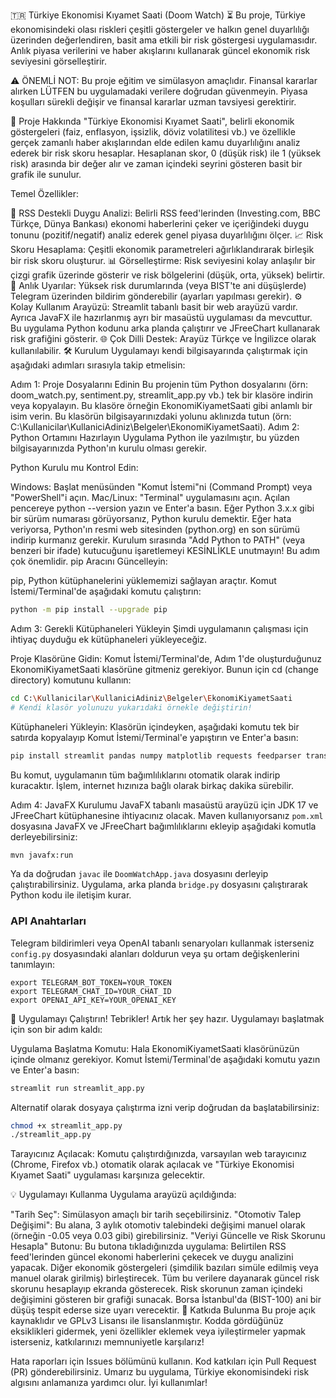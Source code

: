 🇹🇷 Türkiye Ekonomisi Kıyamet Saati (Doom Watch) ⏳
Bu proje, Türkiye ekonomisindeki olası riskleri çeşitli göstergeler ve halkın genel duyarlılığı üzerinden değerlendiren, basit ama etkili bir risk göstergesi uygulamasıdır. Anlık piyasa verilerini ve haber akışlarını kullanarak güncel ekonomik risk seviyesini görselleştirir.

⚠️ ÖNEMLİ NOT: Bu proje eğitim ve simülasyon amaçlıdır. Finansal kararlar alırken LÜTFEN bu uygulamadaki verilere doğrudan güvenmeyin. Piyasa koşulları sürekli değişir ve finansal kararlar uzman tavsiyesi gerektirir.

🚀 Proje Hakkında
"Türkiye Ekonomisi Kıyamet Saati", belirli ekonomik göstergeleri (faiz, enflasyon, işsizlik, döviz volatilitesi vb.) ve özellikle gerçek zamanlı haber akışlarından elde edilen kamu duyarlılığını analiz ederek bir risk skoru hesaplar. Hesaplanan skor, 0 (düşük risk) ile 1 (yüksek risk) arasında bir değer alır ve zaman içindeki seyrini gösteren basit bir grafik ile sunulur.

Temel Özellikler:

📰 RSS Destekli Duygu Analizi: Belirli RSS feed'lerinden (Investing.com, BBC Türkçe, Dünya Bankası) ekonomi haberlerini çeker ve içeriğindeki duygu tonunu (pozitif/negatif) analiz ederek genel piyasa duyarlılığını ölçer.
📈 Risk Skoru Hesaplama: Çeşitli ekonomik parametreleri ağırlıklandırarak birleşik bir risk skoru oluşturur.
📊 Görselleştirme: Risk seviyesini kolay anlaşılır bir çizgi grafik üzerinde gösterir ve risk bölgelerini (düşük, orta, yüksek) belirtir.
🚨 Anlık Uyarılar: Yüksek risk durumlarında (veya BIST'te ani düşüşlerde) Telegram üzerinden bildirim gönderebilir (ayarları yapılması gerekir).
⚙️ Kolay Kullanım Arayüzü: Streamlit tabanlı basit bir web arayüzü vardır. Ayrıca JavaFX ile hazırlanmış ayrı bir masaüstü uygulaması da mevcuttur. Bu uygulama Python kodunu arka planda çalıştırır ve JFreeChart kullanarak risk grafiğini gösterir.
🌐 Çok Dilli Destek: Arayüz Türkçe ve İngilizce olarak kullanılabilir.
🛠️ Kurulum
Uygulamayı kendi bilgisayarında çalıştırmak için aşağıdaki adımları sırasıyla takip etmelisin:

Adım 1: Proje Dosyalarını Edinin
Bu projenin tüm Python dosyalarını (örn: doom_watch.py, sentiment.py, streamlit_app.py vb.) tek bir klasöre indirin veya kopyalayın.
Bu klasöre örneğin EkonomiKiyametSaati gibi anlamlı bir isim verin.
Bu klasörün bilgisayarınızdaki yolunu aklınızda tutun (örn: C:\Kullanicilar\KullaniciAdiniz\Belgeler\EkonomiKiyametSaati).
Adım 2: Python Ortamını Hazırlayın
Uygulama Python ile yazılmıştır, bu yüzden bilgisayarınızda Python'ın kurulu olması gerekir.

Python Kurulu mu Kontrol Edin:

Windows: Başlat menüsünden "Komut İstemi"ni (Command Prompt) veya "PowerShell"i açın.
Mac/Linux: "Terminal" uygulamasını açın.
Açılan pencereye python --version yazın ve Enter'a basın.
Eğer Python 3.x.x gibi bir sürüm numarası görüyorsanız, Python kurulu demektir.
Eğer hata veriyorsa, Python'ın resmi web sitesinden (python.org) en son sürümü indirip kurmanız gerekir. Kurulum sırasında "Add Python to PATH" (veya benzeri bir ifade) kutucuğunu işaretlemeyi KESİNLİKLE unutmayın! Bu adım çok önemlidir.
pip Aracını Güncelleyin:

pip, Python kütüphanelerini yüklememizi sağlayan araçtır. Komut İstemi/Terminal'de aşağıdaki komutu çalıştırın:
```bash
python -m pip install --upgrade pip
```
Adım 3: Gerekli Kütüphaneleri Yükleyin
Şimdi uygulamanın çalışması için ihtiyaç duyduğu ek kütüphaneleri yükleyeceğiz.

Proje Klasörüne Gidin: Komut İstemi/Terminal'de, Adım 1'de oluşturduğunuz EkonomiKiyametSaati klasörüne gitmeniz gerekiyor. Bunun için cd (change directory) komutunu kullanın:
```bash
cd C:\Kullanicilar\KullaniciAdiniz\Belgeler\EkonomiKiyametSaati
# Kendi klasör yolunuzu yukarıdaki örnekle değiştirin!
```
Kütüphaneleri Yükleyin: Klasörün içindeyken, aşağıdaki komutu tek bir satırda kopyalayıp Komut İstemi/Terminal'e yapıştırın ve Enter'a basın:
```bash
pip install streamlit pandas numpy matplotlib requests feedparser transformers torch
```
Bu komut, uygulamanın tüm bağımlılıklarını otomatik olarak indirip kuracaktır. İşlem, internet hızınıza bağlı olarak birkaç dakika sürebilir.

Adım 4: JavaFX Kurulumu
JavaFX tabanlı masaüstü arayüzü için JDK 17 ve JFreeChart kütüphanesine ihtiyacınız olacak. Maven kullanıyorsanız `pom.xml` dosyasına JavaFX ve JFreeChart bağımlılıklarını ekleyip aşağıdaki komutla derleyebilirsiniz:
```bash
mvn javafx:run
```
Ya da doğrudan `javac` ile `DoomWatchApp.java` dosyasını derleyip çalıştırabilirsiniz. Uygulama, arka planda `bridge.py` dosyasını çalıştırarak Python kodu ile iletişim kurar.

### API Anahtarları
Telegram bildirimleri veya OpenAI tabanlı senaryoları kullanmak isterseniz `config.py` dosyasındaki alanları doldurun veya şu ortam değişkenlerini tanımlayın:

```
export TELEGRAM_BOT_TOKEN=YOUR_TOKEN
export TELEGRAM_CHAT_ID=YOUR_CHAT_ID
export OPENAI_API_KEY=YOUR_OPENAI_KEY
```
🚀 Uygulamayı Çalıştırın!
Tebrikler! Artık her şey hazır. Uygulamayı başlatmak için son bir adım kaldı:

Uygulama Başlatma Komutu: Hala EkonomiKiyametSaati klasörünüzün içinde olmanız gerekiyor. Komut İstemi/Terminal'de aşağıdaki komutu yazın ve Enter'a basın:
```bash
streamlit run streamlit_app.py
```
Alternatif olarak dosyaya çalıştırma izni verip doğrudan da başlatabilirsiniz:
```bash
chmod +x streamlit_app.py
./streamlit_app.py
```
Tarayıcınız Açılacak: Komutu çalıştırdığınızda, varsayılan web tarayıcınız (Chrome, Firefox vb.) otomatik olarak açılacak ve "Türkiye Ekonomisi Kıyamet Saati" uygulaması karşınıza gelecektir.

💡 Uygulamayı Kullanma
Uygulama arayüzü açıldığında:

"Tarih Seç": Simülasyon amaçlı bir tarih seçebilirsiniz.
"Otomotiv Talep Değişimi": Bu alana, 3 aylık otomotiv talebindeki değişimi manuel olarak (örneğin -0.05 veya 0.03 gibi) girebilirsiniz.
"Veriyi Güncelle ve Risk Skorunu Hesapla" Butonu: Bu butona tıkladığınızda uygulama:
Belirtilen RSS feed'lerinden güncel ekonomi haberlerini çekecek ve duygu analizini yapacak.
Diğer ekonomik göstergeleri (şimdilik bazıları simüle edilmiş veya manuel olarak girilmiş) birleştirecek.
Tüm bu verilere dayanarak güncel risk skorunu hesaplayıp ekranda gösterecek.
Risk skorunun zaman içindeki değişimini gösteren bir grafiği sunacak.
Borsa İstanbul'da (BIST-100) ani bir düşüş tespit ederse size uyarı verecektir.
🤝 Katkıda Bulunma
Bu proje açık kaynaklıdır ve GPLv3 Lisansı ile lisanslanmıştır. Kodda gördüğünüz eksiklikleri gidermek, yeni özellikler eklemek veya iyileştirmeler yapmak isterseniz, katkılarınızı memnuniyetle karşılarız!

Hata raporları için Issues bölümünü kullanın.
Kod katkıları için Pull Request (PR) gönderebilirsiniz.
Umarız bu uygulama, Türkiye ekonomisindeki risk algısını anlamanıza yardımcı olur. İyi kullanımlar!
